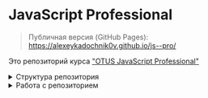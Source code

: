 # JavaScript Professional

> Публичная версия (GitHub Pages): https://alexeykadochnik0v.github.io/js--pro/

Это репозиторий курса ["OTUS JavaScript Professional"](https://otus.ru/lessons/javascript-professional/)

<details>
  <summary>Структура репозитория</summary>

Репозиторий имеет следующую структуру:

- В корне проекта находятся файлы настроек проекта и используемых инструментов
- В директории `lessons` находятся под-директории по маске `lesson{XX}` с материалами для каждого занятия
- Занятия сгруппированы по 7 модулям в соответствии с программой курса:
  - Модуль 1: Продвинутые основы JavaScript и TypeScript (занятия 1-4)
  - Модуль 2: Инфраструктура фронтенда и базовые подходы (занятия 5-8)
  - Модуль 3: React и экосистема (занятия 9-16)
  - Модуль 4: Vue и экосистема (занятия 17-21)
  - Модуль 5: Архитектура и SSR (занятия 22-23)
  - Модуль 6: Backend, серверные технологии и контейнеризация (занятия 24-30)
  - Модуль 7: Проектная работа (занятия 31-33)
  </details>

<details>
  <summary>Работа с репозиторием</summary>

Репозиторий обслуживается инструментами на базе Node.js. Для работы понадобится `node.js` и `npm` (в качестве пакетного менеджера).

```bash
# Склонируйте репозиторий
git clone https://github.com/JavaScript-Basic-OTUS/otus--jspro

# Установите зависимости
cd otus--jspro && npm install

# Создайте директорию для нового занятия
mkdir lessons/lessonXX

# Создайте файл для нового занятия
touch lessons/lessonXX/lecture.md

# Запустите reveal-md в режиме разработки
npm run dev -- lessons/lessonXX/lecture.md
```

При коммите должны сработать husky-хуки для проверки и форматирования измененных файлов. Дополнительная проверка настроена через github-actions.

При мерже пуллреквеста в мастер можно публиковать материалы на GitHub Pages этого репозитория: https://alexeykadochnik0v.github.io/js--pro/

> Почему на Pages может отображаться «сплошной текст» без заголовков и форматирования?
>
> GitHub Pages отдает `index.md` как обычную страницу (или пропускает через Jekyll) и не подключает Reveal.js. Для корректного отображения нужно сгенерировать статический сайт из Reveal-md (HTML + ассеты) и разместить его в `docs/`.

### Публикация презентаций Reveal-md на GitHub Pages

1. Сгенерировать статическую версию главной страницы (индекса):

   ```bash
   npx reveal-md lessons/index.md --static docs --static-dirs ".reveal-md,lessons"
   ```

   - В `docs/` появится `index.html` и необходимые файлы Reveal.js.
   - Опция `--static-dirs` скопирует пользовательские стили `/.reveal-md` и исходные markdown-файлы, если они упоминаются.

2. Добавить файл, отключающий обработку Jekyll (важно для путей с подчеркиваниями):

   ```bash
   echo > docs/.nojekyll
   ```

3. В настройках репозитория включить GitHub Pages с источником `Branch: main` и папкой `/docs`.

4. Открыть сайт: https://alexeykadochnik0v.github.io/js--pro/

Дополнительно можно добавить npm-скрипт:

```json
{
  "scripts": {
    "build:index": "reveal-md lessons/index.md --static docs --static-dirs .reveal-md,lessons"
  }
}
```

И затем выполнять:

```bash
npm run build:index && git add docs && git commit -m "build: pages" && git push
```

Если для занятия (для демонстрации или для активностей) нужно запускать примеры кода - используйте codesandbox, разместив код в поддиректории соответствующего урока (чтобы держать все материалы в одном месте).

</details>
